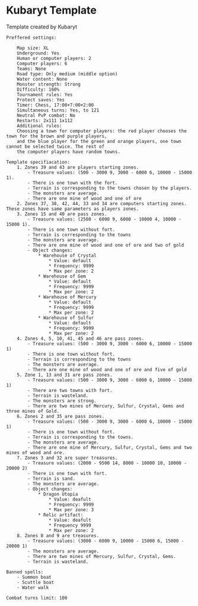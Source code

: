 # Kubaryt Template

Template created by Kubaryt

    Preffered settings:

        Map size: XL
        Underground: Yes
        Human or computer players: 2
        Computer players: 6
        Teams: None
        Road type: Only medium (middle option)
        Water content: None
        Monster strength: Strong
        Difficulty: 160%
        Tournament rules: Yes
        Protect saves: Yes
        Timer: Chess, 17:00+7:00+2:00
        Simultaneous turns: Yes, to 121
        Neutral PvP combat: No
        Restarts: 2x111 1x112
        Additional rules:
        Choosing a town for computer players: the red player chooses the town for the brown and purple players,
        and the blue player for the green and orange players, one town cannot be selected twice. The rest of 
        the computer players have random towns.
    
    Template specifiacation:
        1. Zones 39 and 43 are players starting zones.
            - Treasure values: (500 - 3000 9, 3000 - 6000 6, 10000 - 15000 1).
            - There is one town with the fort.
            - Terrain is corresponding to the towns chosen by the players.
            - The monsters are average.
            - There are one mine of wood and one of ore
        2. Zones 37, 38, 42, 44, 33 and 34 are computers starting zones. These zones have same parameters as players zones.
        3. Zones 15 and 40 are pass zones.
            - Treasure values: (2500 - 6000 9, 6000 - 10000 4, 10000 - 15000 1).
            - There is one town without fort.
            - Terrain is corresponding to the towns
            - The monsters are average.
            - There are one mine of wood and one of ore and two of gold
            - Object changes:
                * Warehouse of Crystal
                    * Value: default
                    * Frequency: 9999
                    * Max per zone: 2
                * Warehouse of Gem
                    * Value: default
                    * Frequency: 9999
                    * Max per zone: 2
                * Warehouse of Mercury
                    * Value: default
                    * Frequency: 9999
                    * Max per zone: 2
                * Warehouse of Sulfur
                    * Value: default
                    * Frequency: 9999
                    * Max per zone: 2
        4. Zones 4, 5, 10, 41, 45 and 46 are pass zones.
            - Treasure values: (500 - 3000 9, 3000 - 6000 6, 10000 - 15000 1)
            - There is one town without fort.
            - Terrain is corresponding to the towns
            - The monsters are average.
            - There are one mine of wood and one of ore and five of gold
        5. Zone 1, 13 and 31 are pass zones.
            - Treasure values: (500 - 3000 9, 3000 - 6000 6, 10000 - 15000 1)
            - There are two towns with fort.
            - Terrain is wasteland.
            - The monsters are strong.
            - There are two mines of Mercury, Sulfur, Crystal, Gems and three mines of Gold.
        6. Zones 2 and 35 are pass zones.
            - Treasure values: (500 - 3000 9, 3000 - 6000 6, 10000 - 15000 1)
            - There is one town without fort.
            - Terrain is corresponding to the towns.
            - The monsters are average.
            - There are one mine of Mercury, Sulfur, Crystal, Gems and two mines of wood and ore.
        7. Zones 3 and 32 are super treasures.
            - Treasure values: (2000 - 9500 14, 8000 - 10000 10, 10000 - 20000 2)
            - There is one town with fort.
            - Terrain is sand.
            - The monsters are average.
            - Object changes:
                * Dragon Utopia
                    * Value: deafult
                    * Frequency: 9999
                    * Max per zone: 3
                * Relic artifact:
                    * Value: deafult
                    * Frequency 9999
                    * Max per zone: 2
        8. Zones 8 and 9 are treasures.
            - Treasure values: (3000 - 6000 9, 10000 - 15000 6, 15000 - 20000 1)
            - The monsters are average.
            - There are two mines of Mercury, Sulfur, Crystal, Gems.
            - Terrain is wasteland.

    Banned spells:
        - Summon boat
        - Scuttle boat
        - Water walk
    
    Combat turns limit: 100